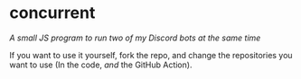 # concurrent
_A small JS program to run two of my Discord bots at the same time_

If you want to use it yourself, fork the repo, and change the repositories you want to use (In the code, _and_ the GitHub Action).
